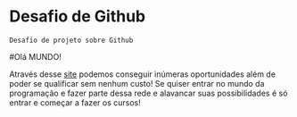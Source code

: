 # Desafio de Github
    Desafio de projeto sobre Github 

#Olá MUNDO!

Através desse [site](https://web.dio.me/home)
podemos conseguir inúmeras oportunidades além de poder se qualificar sem nenhum custo!
Se quiser entrar no mundo da programação e fazer parte dessa rede e alavancar suas possibilidades é só entrar e começar a fazer os cursos!


